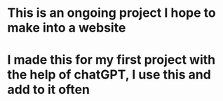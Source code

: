 # This is an ongoing project I hope to make into a website
# I made this for my first project with the help of chatGPT, I use this and add to it often 

